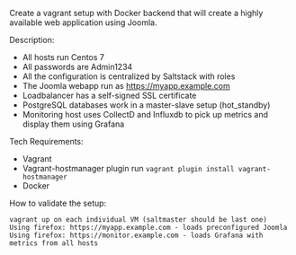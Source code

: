 Create a vagrant setup with Docker backend that will create a highly available web application using Joomla.

Description:

- All hosts run Centos 7
- All passwords are Admin1234
- All the configuration is centralized by Saltstack with roles
- The Joomla webapp run as https://myapp.example.com
- Loadbalancer has a self-signed SSL certificate
- PostgreSQL databases work in a master-slave setup (hot_standby)
- Monitoring host uses CollectD and Influxdb to pick up metrics and display them using Grafana

Tech Requirements:

- Vagrant
- Vagrant-hostmanager plugin
   run  `vagrant plugin install vagrant-hostmanager`
- Docker

How to validate the setup:

    vagrant up on each individual VM (saltmaster should be last one)
    Using firefox: https://myapp.example.com - loads preconfigured Joomla
    Using firefox: https://monitor.example.com - loads Grafana with metrics from all hosts

